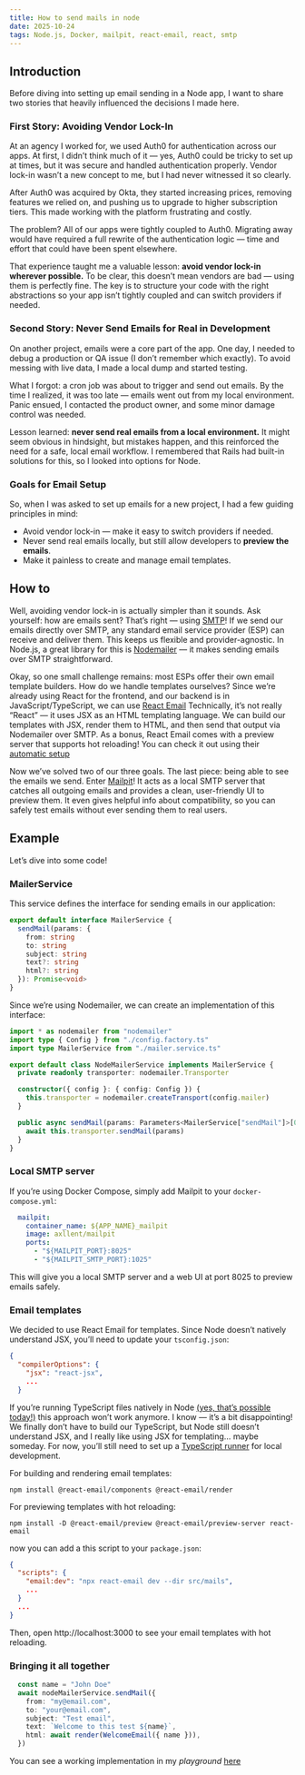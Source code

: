 ```yaml
---
title: How to send mails in node
date: 2025-10-24
tags: Node.js, Docker, mailpit, react-email, react, smtp
---
```


## Introduction
Before diving into setting up email sending in a Node app, I want to share two stories that heavily influenced the decisions I made here.


### First Story: Avoiding Vendor Lock-In
At an agency I worked for, we used Auth0 for authentication across our apps. At first, I didn’t think much of it — yes, Auth0 could be tricky to set up at times, but it was secure and handled authentication properly. Vendor lock-in wasn’t a new concept to me, but I had never witnessed it so clearly.

After Auth0 was acquired by Okta, they started increasing prices, removing features we relied on, and pushing us to upgrade to higher subscription tiers. This made working with the platform frustrating and costly. 

The problem? All of our apps were tightly coupled to Auth0. Migrating away would have required a full rewrite of the authentication logic — time and effort that could have been spent elsewhere.

That experience taught me a valuable lesson: **avoid vendor lock-in wherever possible.** 
To be clear, this doesn’t mean vendors are bad — using them is perfectly fine. The key is to structure your code with the right abstractions so your app isn’t tightly coupled and can switch providers if needed.

### Second Story: Never Send Emails for Real in Development
On another project, emails were a core part of the app. One day, I needed to debug a production or QA issue (I don’t remember which exactly). To avoid messing with live data, I made a local dump and started testing.

What I forgot: a cron job was about to trigger and send out emails. By the time I realized, it was too late — emails went out from my local environment. Panic ensued, I contacted the product owner, and some minor damage control was needed. 

Lesson learned: **never send real emails from a local environment.** It might seem obvious in hindsight, but mistakes happen, and this reinforced the need for a safe, local email workflow. I remembered that Rails had built-in solutions for this, so I looked into options for Node.


### Goals for Email Setup
So, when I was asked to set up emails for a new project, I had a few guiding principles in mind:

- Avoid vendor lock-in — make it easy to switch providers if needed.
- Never send real emails locally, but still allow developers to **preview the emails**.
- Make it painless to create and manage email templates.


## How to

Well, avoiding vendor lock-in is actually simpler than it sounds. Ask yourself: how are emails sent? That’s right — using [SMTP](https://en.wikipedia.org/wiki/Simple_Mail_Transfer_Protocol)!
If we send our emails directly over SMTP, any standard email service provider (ESP) can receive and deliver them. This keeps us flexible and provider-agnostic.
In Node.js, a great library for this is [Nodemailer](https://nodemailer.com/) — it makes sending emails over SMTP straightforward.

Okay, so one small challenge remains: most ESPs offer their own email template builders. How do we handle templates ourselves?
Since we’re already using React for the frontend, and our backend is in JavaScript/TypeScript, we can use [React Email](https://react.email/)
Technically, it’s not really “React” — it uses JSX as an HTML templating language. We can build our templates with JSX, render them to HTML, and then send that output via Nodemailer over SMTP.
As a bonus, React Email comes with a preview server that supports hot reloading! You can check it out using their [automatic setup](https://react.email/docs/getting-started/automatic-setup)

Now we’ve solved two of our three goals. The last piece: being able to see the emails we send.
Enter [Mailpit](https://mailpit.axllent.org/)! It acts as a local SMTP server that catches all outgoing emails and provides a clean, user-friendly UI to preview them. It even gives helpful info about compatibility, so you can safely test emails without ever sending them to real users.
## Example

Let’s dive into some code!
### MailerService

This service defines the interface for sending emails in our application:
```typescript
export default interface MailerService {
  sendMail(params: {
    from: string
    to: string
    subject: string
    text?: string
    html?: string
  }): Promise<void>
}
```

Since we’re using Nodemailer, we can create an implementation of this interface:
```typescript
import * as nodemailer from "nodemailer"
import type { Config } from "./config.factory.ts"
import type MailerService from "./mailer.service.ts"

export default class NodeMailerService implements MailerService {
  private readonly transporter: nodemailer.Transporter

  constructor({ config }: { config: Config }) {
    this.transporter = nodemailer.createTransport(config.mailer)
  }

  public async sendMail(params: Parameters<MailerService["sendMail"]>[0]) {
    await this.transporter.sendMail(params)
  }
}
```

### Local SMTP server
If you’re using Docker Compose, simply add Mailpit to your `docker-compose.yml`:
```yaml
  mailpit:
    container_name: ${APP_NAME}_mailpit
    image: axllent/mailpit
    ports:
      - "${MAILPIT_PORT}:8025"
      - "${MAILPIT_SMTP_PORT}:1025"
```
This will give you a local SMTP server and a web UI at port 8025 to preview emails safely.

### Email templates

We decided to use React Email for templates. Since Node doesn’t natively understand JSX, you’ll need to update your `tsconfig.json`:
```json
{
  "compilerOptions": {
    "jsx": "react-jsx",
    ...
  }
```

If you’re running TypeScript files natively in Node [(yes, that’s possible today!)](https://nodejs.org/en/learn/typescript/run-natively) this approach won’t work anymore.
I know — it’s a bit disappointing! We finally don’t have to build our TypeScript, but Node still doesn’t understand JSX, and I really like using JSX for templating… maybe someday.
For now, you’ll still need to set up a [TypeScript runner](https://nodejs.org/en/learn/typescript/run) for local development.

For building and rendering email templates:
```shell
npm install @react-email/components @react-email/render
```

For previewing templates with hot reloading:
```shell
npm install -D @react-email/preview @react-email/preview-server react-email
```

now you can add a this script to your `package.json`:
```json
{
  "scripts": {
    "email:dev": "npx react-email dev --dir src/mails",
    ...
  }
  ...
}
```

Then, open http://localhost:3000 to see your email templates with hot reloading.
### Bringing it all together

```typescript
  const name = "John Doe"
  await nodeMailerService.sendMail({
    from: "my@email.com",
    to: "your@email.com",
    subject: "Test email",
    text: `Welcome to this test ${name}`,
    html: await render(WelcomeEmail({ name })),
  })
```

You can see a working implementation in my *playground* [here](https://github.com/TomBosmans/playground/tree/main/mailer)

